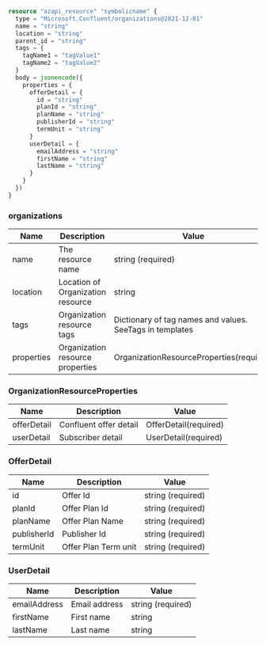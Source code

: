 ```terraform
resource "azapi_resource" "symbolicname" {
  type = "Microsoft.Confluent/organizations@2021-12-01"
  name = "string"
  location = "string"
  parent_id = "string"
  tags = {
    tagName1 = "tagValue1"
    tagName2 = "tagValue2"
  }
  body = jsonencode({
    properties = {
      offerDetail = {
        id = "string"
        planId = "string"
        planName = "string"
        publisherId = "string"
        termUnit = "string"
      }
      userDetail = {
        emailAddress = "string"
        firstName = "string"
        lastName = "string"
      }
    }
  })
}

```

### organizations

| Name | Description | Value |
|-|-|-|
| name | The resource name | string (required) |
| location | Location of Organization resource | string |
| tags | Organization resource tags | Dictionary of tag names and values. SeeTags in templates |
| properties | Organization resource properties | OrganizationResourceProperties(required) |


### OrganizationResourceProperties

| Name | Description | Value |
|-|-|-|
| offerDetail | Confluent offer detail | OfferDetail(required) |
| userDetail | Subscriber detail | UserDetail(required) |


### OfferDetail

| Name | Description | Value |
|-|-|-|
| id | Offer Id | string (required) |
| planId | Offer Plan Id | string (required) |
| planName | Offer Plan Name | string (required) |
| publisherId | Publisher Id | string (required) |
| termUnit | Offer Plan Term unit | string (required) |


### UserDetail

| Name | Description | Value |
|-|-|-|
| emailAddress | Email address | string (required) |
| firstName | First name | string |
| lastName | Last name | string |


